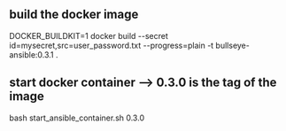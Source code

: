 ## build the docker image
DOCKER_BUILDKIT=1 docker build --secret id=mysecret,src=user_password.txt --progress=plain -t bullseye-ansible:0.3.1 .

## start docker container --> 0.3.0 is the tag of the image
bash start_ansible_container.sh 0.3.0